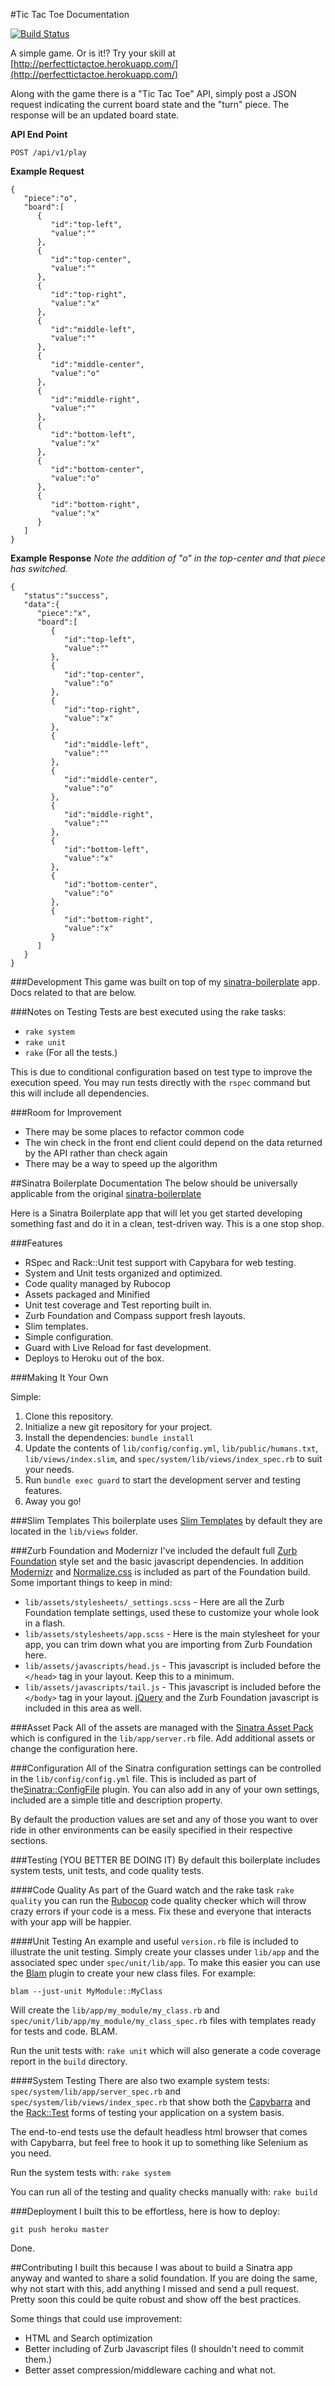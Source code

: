#Tic Tac Toe Documentation

[![Build Status](https://travis-ci.org/jasonrobertfox/tictactoe.png?branch=master)](https://travis-ci.org/jasonrobertfox/tictactoe)

A simple game. Or is it!? Try your skill at [http://perfecttictactoe.herokuapp.com/](http://perfecttictactoe.herokuapp.com/)

Along with the game there is a "Tic Tac Toe" API, simply post a JSON request indicating the current board state and the "turn" piece. The response will be an updated board state.

**API End Point**

    POST /api/v1/play

**Example Request**

    {
       "piece":"o",
       "board":[
          {
             "id":"top-left",
             "value":""
          },
          {
             "id":"top-center",
             "value":""
          },
          {
             "id":"top-right",
             "value":"x"
          },
          {
             "id":"middle-left",
             "value":""
          },
          {
             "id":"middle-center",
             "value":"o"
          },
          {
             "id":"middle-right",
             "value":""
          },
          {
             "id":"bottom-left",
             "value":"x"
          },
          {
             "id":"bottom-center",
             "value":"o"
          },
          {
             "id":"bottom-right",
             "value":"x"
          }
       ]
    }

**Example Response**
*Note the addition of "o" in the top-center and that piece has switched.*

    {
       "status":"success",
       "data":{
          "piece":"x",
          "board":[
             {
                "id":"top-left",
                "value":""
             },
             {
                "id":"top-center",
                "value":"o"
             },
             {
                "id":"top-right",
                "value":"x"
             },
             {
                "id":"middle-left",
                "value":""
             },
             {
                "id":"middle-center",
                "value":"o"
             },
             {
                "id":"middle-right",
                "value":""
             },
             {
                "id":"bottom-left",
                "value":"x"
             },
             {
                "id":"bottom-center",
                "value":"o"
             },
             {
                "id":"bottom-right",
                "value":"x"
             }
          ]
       }
    }



###Development
This game was built on top of my [sinatra-boilerplate](https://github.com/neverstopbuilding/sinatra-boilerplate) app. Docs related to that are below.

###Notes on Testing
Tests are best executed using the rake tasks:

- `rake system`
- `rake unit`
- `rake` (For all the tests.)

This is due to conditional configuration based on test type to improve the execution speed. You may run tests directly with the `rspec` command but this will include all dependencies.

###Room for Improvement
- There may be some places to refactor common code
- The win check in the front end client could depend on the data returned by the API rather than check again
- There may be a way to speed up the algorithm

##Sinatra Boilerplate Documentation
The below should be universally applicable from the original [sinatra-boilerplate](https://github.com/neverstopbuilding/sinatra-boilerplate)

Here is a Sinatra Boilerplate app that will let you get started developing something fast and do it in a clean, test-driven way. This is a one stop shop.

###Features
- RSpec and Rack::Unit test support with Capybara for web testing.
- System and Unit tests organized and optimized.
- Code quality managed by Rubocop
- Assets packaged and Minified
- Unit test coverage and Test reporting built in.
- Zurb Foundation and Compass support fresh layouts.
- Slim templates.
- Simple configuration.
- Guard with Live Reload for fast development.
- Deploys to Heroku out of the box.

###Making It Your Own

Simple:

1. Clone this repository.
2. Initialize a new git repository for your project.
3. Install the dependencies: `bundle install`
4. Update the contents of `lib/config/config.yml`, `lib/public/humans.txt`, `lib/views/index.slim`, and `spec/system/lib/views/index_spec.rb` to suit your needs.
5. Run `bundle exec guard` to start the development server and testing features.
6. Away you go!

###Slim Templates
This boilerplate uses [Slim Templates](http://slim-lang.com/) by default they are located in the `lib/views` folder.

###Zurb Foundation and Modernizr
I've included the default full [Zurb Foundation](https://github.com/zurb/foundation) style set and the basic javascript dependencies. In addition [Modernizr](http://modernizr.com/) and [Normalize.css](http://necolas.github.io/normalize.css/) is included as part of the Foundation build. Some important things to keep in mind:

- `lib/assets/stylesheets/_settings.scss` - Here are all the Zurb Foundation template settings, used these to customize your whole look in a flash.
- `lib/assets/stylesheets/app.scss` - Here is the main stylesheet for your app, you can trim down what you are importing from Zurb Foundation here.
- `lib/assets/javascripts/head.js` - This javascript is included before the `</head>` tag in your layout. Keep this to a minimum.
- `lib/assets/javascripts/tail.js` - This javascript is included before the  `</body>` tag in your layout. [jQuery](http://jquery.com/) and the Zurb Foundation javascript is included in this area as well.

###Asset Pack
All of the assets are managed with the [Sinatra Asset Pack](https://github.com/rstacruz/sinatra-assetpack) which is configured in the `lib/app/server.rb` file. Add additional assets or change the configuration here.

###Configuration
All of the Sinatra configuration settings can be controlled in the `lib/config/config.yml` file. This is included as part of the[Sinatra::ConfigFile](http://www.sinatrarb.com/contrib/config_file.html) plugin. You can also add in any of your own settings, included are a simple title and description property.

By default the production values are set and any of those you want to over ride in other environments can be easily specified in their respective sections.

###Testing (YOU BETTER BE DOING IT)
By default this boilerplate includes system tests, unit tests, and code quality tests.

####Code Quality
As part of the Guard watch and the rake task `rake quality` you can run the [Rubocop](https://github.com/bbatsov/rubocop) code quality checker which will throw crazy errors if your code is a mess. Fix these and everyone that interacts with your app will be happier.

####Unit Testing
An example and useful `version.rb` file is included to illustrate the unit testing. Simply create your classes under `lib/app` and the associated spec under `spec/unit/lib/app`. To make this easier you can use the [Blam](https://github.com/neverstopbuilding/blam) plugin to create your new class files. For example:

    blam --just-unit MyModule::MyClass

Will create the `lib/app/my_module/my_class.rb` and `spec/unit/lib/app/my_module/my_class_spec.rb` files with templates ready for tests and code. BLAM.

Run the unit tests with: `rake unit` which will also generate a code coverage report in the `build` directory.

####System Testing
There are also two example system tests: `spec/system/lib/app/server_spec.rb` and `spec/system/lib/views/index_spec.rb` that show both the [Capybarra](https://github.com/jnicklas/capybara) and the [Rack::Test](http://www.sinatrarb.com/testing.html) forms of testing your application on a system basis.

The end-to-end tests use the default headless html browser that comes with Capybarra, but feel free to hook it up to something like Selenium as you need.

Run the system tests with: `rake system`

You can run all of the testing and quality checks manually with: `rake build`

###Deployment
I built this to be effortless, here is how to deploy:

    git push heroku master

Done.

##Contributing
I built this because I was about to build a Sinatra app anyway and wanted to share a solid foundation. If you are doing the same, why not start with this, add anything I missed and send a pull request. Pretty soon this could be quite robust and show off the best practices.

Some things that could use improvement:

- HTML and Search optimization
- Better including of Zurb Javascript files (I shouldn't need to commit them.)
- Better asset compression/middleware caching and what not.
